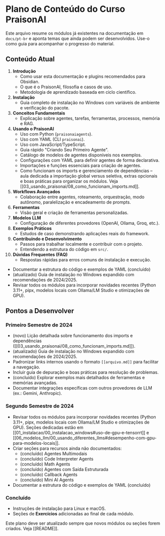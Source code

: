 # Plano de Conteúdo do Curso PraisonAI

Este arquivo resume os módulos já existentes na documentação em `docs/pt-br` e aponta temas que ainda podem ser desenvolvidos. Use-o como guia para acompanhar o progresso do material.

## Conteúdo Atual

1. **Introdução**
   - Como usar esta documentação e plugins recomendados para Obsidian.
   - O que é o PraisonAI, filosofia e casos de uso.
   - Metodologia de aprendizado baseada em ciclo científico.
2. **Instalação**
   - Guia completo de instalação no Windows com variáveis de ambiente e verificação do pacote.
3. **Conceitos Fundamentais**
   - Explicação sobre agentes, tarefas, ferramentas, processos, memória e RAG.
4. **Usando o PraisonAI**
   - Uso com Python (`praisonaiagents`).
   - Uso com YAML (CLI `praisonai`).
   - Uso com JavaScript/TypeScript.
   - Guia rápido "Criando Seu Primeiro Agente".
   - Catálogo de modelos de agentes disponíveis nos exemplos.
   - Configurações com YAML para definir agentes de forma declarativa.
   - Importações e funções essenciais para criação de agentes.
   - Como funcionam os imports e gerenciamento de dependências – aula dedicada a importação global versus seletiva, extras opcionais e boas práticas para organizar os módulos. Veja [[03_usando_praisonai/08_como_funcionam_imports.md]].
5. **Workflows Avançados**
   - Colaboração entre agentes, roteamento, orquestração, modo autônomo, paralelização e encadeamento de prompts.
6. **Ferramentas**
   - Visão geral e criação de ferramentas personalizadas.
7. **Modelos LLM**
   - Configuração de diferentes provedores (OpenAI, Ollama, Groq, etc.).
8. **Exemplos Práticos**
   - Estudos de caso demonstrando aplicações reais do framework.
9. **Contribuindo e Desenvolvimento**
   - Passos para trabalhar localmente e contribuir com o projeto.
   - Entendendo a estrutura do código em `src/`.
10. **Dúvidas Frequentes (FAQ)**
    - Respostas rápidas para erros comuns de instalação e execução.

- Documentar a estrutura do código e exemplos de YAML (concluído)
- (atualizado) Guia de instalação no Windows expandido com recomendações de 2024/2025.
- Revisar todos os módulos para incorporar novidades recentes (Python 3.11+, pipx, modelos locais com Ollama/LM Studio e otimizações de GPU).

## Pontos a Desenvolver

### Primeiro Semestre de 2024
- (novo) Lição detalhada sobre funcionamento dos imports e dependências ([[03_usando_praisonai/08_como_funcionam_imports.md]]).
- (atualizado) Guia de instalação no Windows expandido com recomendações de 2024/2025.
- Padronizar links internos usando o formato `[[arquivo.md]]` para facilitar a navegação.
- Incluir guia de depuração e boas práticas para resolução de problemas.
- (concluído) Explorar exemplos mais detalhados de ferramentas e memórias avançadas.
- Documentar integrações específicas com outros provedores de LLM (ex.: Gemini, Anthropic).

### Segundo Semestre de 2024
- Revisar todos os módulos para incorporar novidades recentes (Python 3.11+, pipx, modelos locais com Ollama/LM Studio e otimizações de GPU). Seções dedicadas estão em [[01_instalacao/00_instalacao_windows#uso-de-gpu-e-tensorrt]] e [[06_modelos_llm/00_usando_diferentes_llms#desempenho-com-gpu-para-modelos-locais]].
- Criar seções para recursos ainda não documentados:
  - (concluído) Agentes Multimodais
  - (concluído) Code Interpreter Agents
  - (concluído) Math Agents
  - (concluído) Agentes com Saída Estruturada
  - (concluído) Callback Agents
  - (concluído) Mini AI Agents
- Documentar a estrutura do código e exemplos de YAML (concluído)

### Concluído
- Instruções de instalação para Linux e macOS.
- Seções de **Exercícios** adicionadas ao final de cada módulo.



Este plano deve ser atualizado sempre que novos módulos ou seções forem criados.
Veja [[README]].
